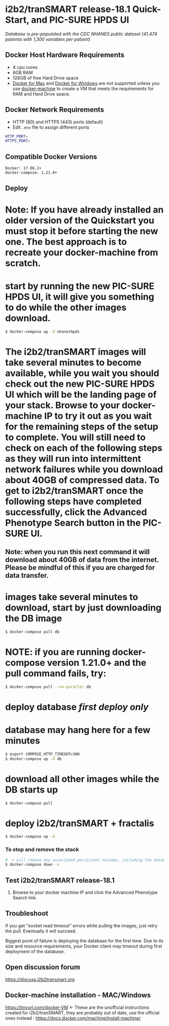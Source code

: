 # i2b2/tranSMART release-18.1 Quick-Start, and PIC-SURE HPDS UI

_Database is pre-populated with the CDC NHANES public dataset (41,474 patients with 1,300 variables per patient)_

## Docker Host Hardware Requirements

-   4 cpu cores
-   8GB RAM
-   128GB of free Hard Drive space
-   [Docker for Mac](https://docs.docker.com/docker-for-mac) and [Docker for Windows](https://docs.docker.com/docker-for-windows/) are not supported unless you use [docker-machine](https://docs.docker.com/machine/install-machine/) to create a VM that meets the requirements for RAM and Hard Drive space.

## Docker Network Requirements

-   HTTP (80) and HTTPS (443) ports (default)
-   Edit `.env` file to assign different ports

```bash
HTTP_PORT=
HTTPS_PORT=
```

## Compatible Docker Versions

    Docker: 17.06.2+
    docker-compose: 1.21.0+

## Deploy

# Note: If you have already installed an older version of the Quickstart you must stop it before starting the new one. The best approach is to recreate your docker-machine from scratch.

# start by running the new PIC-SURE HPDS UI, it will give you something to do while the other images download.
```bash
$ docker-compose up -d nhaneshpds
```

# The i2b2/tranSMART images will take several minutes to become available, while you wait you should check out the new PIC-SURE HPDS UI which will be the landing page of your stack. Browse to your docker-machine IP to try it out as you wait for the remaining steps of the setup to complete. You will still need to check on each of the following steps as they will run into intermittent network failures while you download about 40GB of compressed data. To get to i2b2/tranSMART once the following steps have completed successfully, click the Advanced Phenotype Search button in the PIC-SURE UI.

## Note: when you run this next command it will download about 40GB of data from the internet. Please be mindful of this if you are charged for data transfer.

# images take several minutes to download, start by just downloading the DB image
```bash
$ docker-compose pull db
```

# NOTE: if you are running docker-compose version 1.21.0+ and the pull command fails, try:
```bash
$ docker-compose pull --no-parallel db
```

# deploy database *first deploy only*
# database may hang here for a few minutes
```bash
$ export COMPOSE_HTTP_TIMEOUT=300
$ docker-compose up -d db
```

# download all other images while the DB starts up
```bash
$ docker-compose pull
```

# deploy i2b2/tranSMART + fractalis
```bash
$ docker-compose up -d
```

### To stop and remove the stack

```bash
# -v will remove any associated persistent volumes, including the database, with the stack
$ docker-compose down -v
```

## Test i2b2/tranSMART release-18.1

1.  Browse to your docker machine IP and click the Advanced Phenotype Search link.

## Troubleshoot

If you get "socket read timeout" errors while pulling the images, just retry the pull. Eventually it will succeed.

Biggest point of failure is deploying the database for the first time. Due to its size and resource requirements, your Docker client may timeout during first deployment of the database.

## Open discussion forum
https://discuss.i2b2transmart.org

## Docker-machine installation - MAC/Windows
https://tinyurl.com/docker-VM <- These are the unofficial instructions created for i2b2/tranSMART, they are probably out of date, use the official ones instead : https://docs.docker.com/machine/install-machine/

